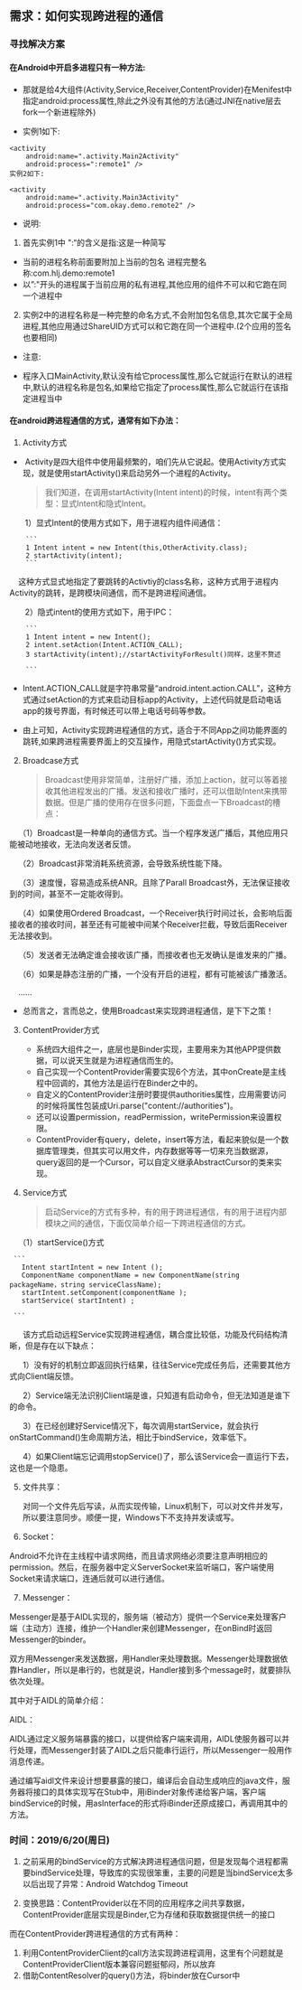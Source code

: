 
## 需求：如何实现跨进程的通信
### 寻找解决方案


#### 在Android中开启多进程只有一种方法:

* 那就是给4大组件(Activity,Service,Receiver,ContentProvider)在Menifest中指定android:process属性,除此之外没有其他的方法(通过JNI在native层去fork一个新进程除外)

* 实例1如下:

```
<activity
    android:name=".activity.Main2Activity"
    android:process=":remote1" />
实例2如下:

<activity
    android:name=".activity.Main3Activity"
    android:process="com.okay.demo.remote2" />

```
* 说明:
1. 首先实例1中 ":“的含义是指:这是一种简写
+ 当前的进程名称前面要附加上当前的包名 进程完整名称:com.hlj.demo:remote1
+ 以”:"开头的进程属于当前应用的私有进程,其他应用的组件不可以和它跑在同一个进程中
2. 实例2中的进程名称是一种完整的命名方式,不会附加包名信息,其次它属于全局进程,其他应用通过ShareUID方式可以和它跑在同一个进程中.(2个应用的签名也要相同)

* 注意:

+ 程序入口MainActivity,默认没有给它process属性,那么它就运行在默认的进程中,默认的进程名称是包名,如果给它指定了process属性,那么它就运行在该指定进程当中

#### 在android跨进程通信的方式，通常有如下办法：

1. Activity方式

*  Activity是四大组件中使用最频繁的，咱们先从它说起。使用Activity方式实现，就是使用startActivity()来启动另外一个进程的Activity。

    > 我们知道，在调用startActivity(Intent intent)的时候，intent有两个类型：显式Intent和隐式Intent。

       1）显式Intent的使用方式如下，用于进程内组件间通信：

        ```
        1 Intent intent = new Intent(this,OtherActivity.class);
        2 startActivity(intent);
        ```
   
       这种方式显式地指定了要跳转的Activtiy的class名称，这种方式用于进程内Activity的跳转，是跨模块间通信，而不是跨进程间通信。

       2）隐式intent的使用方式如下，用于IPC：

        ```
        1 Intent intent = new Intent();
        2 intent.setAction(Intent.ACTION_CALL);
        3 startActivity(intent);//startActivityForResult()同样，这里不赘述

        ```

   * Intent.ACTION_CALL就是字符串常量“android.intent.action.CALL”，这种方式通过setAction的方式来启动目标app的Activity，上述代码就是启动电话app的拨号界面，有时候还可以带上电话号码等参数。

   * 由上可知，Activity实现跨进程通信的方式，适合于不同App之间功能界面的跳转,如果跨进程需要界面上的交互操作，用隐式startActivity()方式实现。


2. Broadcase方式

    >  Broadcast使用非常简单，注册好广播，添加上action，就可以等着接收其他进程发出的广播。发送和接收广播时，还可以借助Intent来携带数据。但是广播的使用存在很多问题，下面盘点一下Broadcast的槽点：

    （1）Broadcast是一种单向的通信方式。当一个程序发送广播后，其他应用只能被动地接收，无法向发送者反馈。

    （2）Broadcast非常消耗系统资源，会导致系统性能下降。

    （3）速度慢，容易造成系统ANR。且除了Parall Broadcast外，无法保证接收到的时间，甚至不一定能收得到。

    （4）如果使用Ordered Broadcast，一个Receiver执行时间过长，会影响后面接收者的接收时间，甚至还有可能被中间某个Receiver拦截，导致后面Receiver无法接收到。

    （5）发送者无法确定谁会接收该广播，而接收者也无发确认是谁发来的广播。

    （6）如果是静态注册的广播，一个没有开启的进程，都有可能被该广播激活。

     ......

   * 总而言之，言而总之，使用Broadcast来实现跨进程通信，是下下之策！

3. ContentProvider方式

    + 系统四大组件之一，底层也是Binder实现，主要用来为其他APP提供数据，可以说天生就是为进程通信而生的。
    + 自己实现一个ContentProvider需要实现6个方法，其中onCreate是主线程中回调的，其他方法是运行在Binder之中的。
    + 自定义的ContentProvider注册时要提供authorities属性，应用需要访问的时候将属性包装成Uri.parse("content://authorities")。
    + 还可以设置permission，readPermission，writePermission来设置权限。
    + ContentProvider有query，delete，insert等方法，看起来貌似是一个数据库管理类，但其实可以用文件，内存数据等等一切来充当数据源，query返回的是一个Cursor，可以自定义继承AbstractCursor的类来实现。



4. Service方式

    > 启动Service的方式有多种，有的用于跨进程通信，有的用于进程内部模块之间的通信，下面仅简单介绍一下跨进程通信的方式。

    （1）startService()方式

     ```
       Intent startIntent = new Intent ();
       ComponentName componentName = new ComponentName(string packageName，string serviceClassName);
       startIntent.setComponent(componentName );
       startService( startIntent) ;

     ```

      该方式启动远程Service实现跨进程通信，耦合度比较低，功能及代码结构清晰，但是存在以下缺点：

      1）没有好的机制立即返回执行结果，往往Service完成任务后，还需要其他方式向Client端反馈。

      2）Service端无法识别Client端是谁，只知道有启动命令，但无法知道是谁下的命令。

      3）在已经创建好Service情况下，每次调用startService，就会执行onStartCommand()生命周期方法，相比于bindService，效率低下。

      4）如果Client端忘记调用stopService()了，那么该Service会一直运行下去，这也是一个隐患。


5. 文件共享：

   对同一个文件先后写读，从而实现传输，Linux机制下，可以对文件并发写，所以要注意同步。顺便一提，Windows下不支持并发读或写。


6. Socket：

  Android不允许在主线程中请求网络，而且请求网络必须要注意声明相应的permission。然后，在服务器中定义ServerSocket来监听端口，客户端使用Socket来请求端口，连通后就可以进行通信。



7. Messenger：

Messenger是基于AIDL实现的，服务端（被动方）提供一个Service来处理客户端（主动方）连接，维护一个Handler来创建Messenger，在onBind时返回Messenger的binder。

双方用Messenger来发送数据，用Handler来处理数据。Messenger处理数据依靠Handler，所以是串行的，也就是说，Handler接到多个message时，就要排队依次处理。

其中对于AIDL的简单介绍：

AIDL：

AIDL通过定义服务端暴露的接口，以提供给客户端来调用，AIDL使服务器可以并行处理，而Messenger封装了AIDL之后只能串行运行，所以Messenger一般用作消息传递。

通过编写aidl文件来设计想要暴露的接口，编译后会自动生成响应的java文件，服务器将接口的具体实现写在Stub中，用iBinder对象传递给客户端，客户端bindService的时候，用asInterface的形式将iBinder还原成接口，再调用其中的方法。




### 时间：2019/6/20(周日)

1. 之前采用的bindService的方式解决跨进程通信问题，但是发现每个进程都需要bindService处理，导致库的实现很笨重，主要的问题是当bindService太多以后出现了异常：Android Watchdog Timeout

2. 变换思路：ContentProvider以在不同的应用程序之间共享数据，ContentProvider底层实现是Binder,它为存储和获取数据提供统一的接口

而在ContentProvider跨进程通信的方式有两种：

1. 利用ContentProviderClient的call方法实现跨进程调用，这里有个问题就是ContentProviderClient版本兼容问题挺郁闷，所以放弃
2. 借助ContentResolver的query()方法，将binder放在Cursor中
